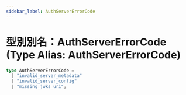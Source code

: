 ```yaml
---
sidebar_label: AuthServerErrorCode
---
```


# 型別別名：AuthServerErrorCode (Type Alias: AuthServerErrorCode)

```ts
type AuthServerErrorCode = 
  | "invalid_server_metadata"
  | "invalid_server_config"
  | "missing_jwks_uri";
```
